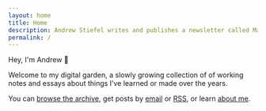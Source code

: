 ```yaml
---
layout: home
title: Home
description: Andrew Stiefel writes and publishes a newsletter called Margin Notes. This digital garden is a collection of essasys and short notes exploring topic including product marketing, career growth, and learning.
permalink: /
---
```


Hey, I'm Andrew 👋

Welcome to my digital garden, a slowly growing collection of of working notes and essays about things I’ve learned or made over the years.

You can [browse the archive](/archive/), get posts by [email](/letters/) or <a href="/feed.xml" data-fathom="YKQ6ZLVM" target="_blank">RSS</a>, or learn [about me](/about/).